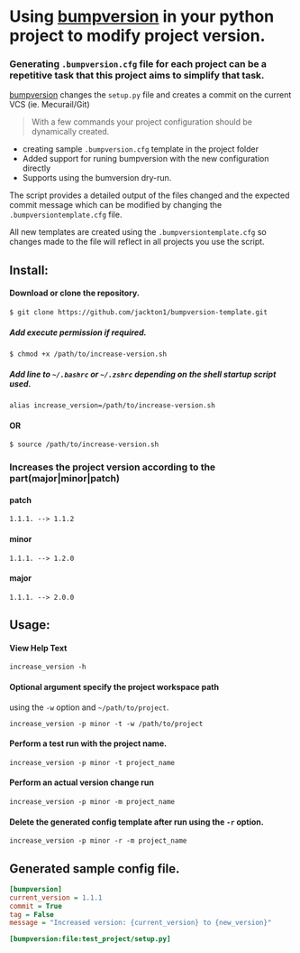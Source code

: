 # Using [bumpversion](https://pypi.python.org/pypi/bumpversion) in your python project to modify project version.

### Generating `.bumpversion.cfg` file for each project can be a repetitive task that this project aims to simplify that task.

[bumpversion](https://pypi.python.org/pypi/bumpversion) changes the `setup.py` file and creates a commit on the current VCS (ie. Mecurail/Git)

> With a few commands your project configuration should be dynamically created.
- creating sample `.bumpversion.cfg` template in the project folder
- Added support for runing bumpversion with the new configuration directly 
- Supports using the bumversion dry-run.


The script provides a detailed output of the files changed and the expected commit message which can be modified by changing the `.bumpversiontemplate.cfg` file. 

All new templates are created using the `.bumpversiontemplate.cfg` so changes made to the file will reflect in all projects you use the script.


## Install:

#### Download or clone the repository.

```
$ git clone https://github.com/jackton1/bumpversion-template.git
```

##### Add execute permission if required. 
```
$ chmod +x /path/to/increase-version.sh
```

##### Add line to ``~/.bashrc`` or ``~/.zshrc`` depending on the shell startup script used.
```alias increase_version=/path/to/increase-version.sh```

#### OR 
 ```
 $ source /path/to/increase-version.sh
 ```
 

### Increases the project version according to the part(major|minor|patch)
#### patch
```1.1.1. --> 1.1.2```
#### minor
```1.1.1. --> 1.2.0```
#### major
```1.1.1. --> 2.0.0```


## Usage:
#### View Help Text
```increase_version -h```

#### Optional argument specify the project workspace path
using the ``-w`` option and ```~/path/to/project```.

```increase_version -p minor -t -w /path/to/project```

#### Perform a test run with the project name.
```increase_version -p minor -t project_name```
#### Perform an actual version change run
```increase_version -p minor -m project_name```

#### Delete the generated config template after run using the ``-r`` option.
```increase_version -p minor -r -m project_name```


## Generated sample config file.

```cfg
[bumpversion]
current_version = 1.1.1
commit = True
tag = False
message = "Increased version: {current_version} to {new_version}"

[bumpversion:file:test_project/setup.py]
```
